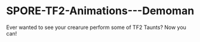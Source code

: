# SPORE-TF2-Animations---Demoman
Ever wanted to see your crearure perform some of TF2 Taunts? Now you can!
